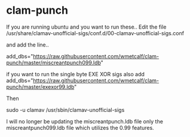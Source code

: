# clam-punch
If you are running ubuntu and you want to run these..
Edit the file /usr/share/clamav-unofficial-sigs/conf.d/00-clamav-unofficial-sigs.conf

and add the line..

add_dbs="https://raw.githubusercontent.com/wmetcalf/clam-punch/master/miscreantpunch099.ldb"

if you want to run the single byte EXE XOR sigs also add 
add_dbs="https://raw.githubusercontent.com/wmetcalf/clam-punch/master/exexor99.ldb"

Then

sudo -u clamav /usr/sbin/clamav-unofficial-sigs

I will no longer be updating the miscreantpunch.ldb file only the miscreantpunch099.ldb file which utilizes the 0.99 features.

